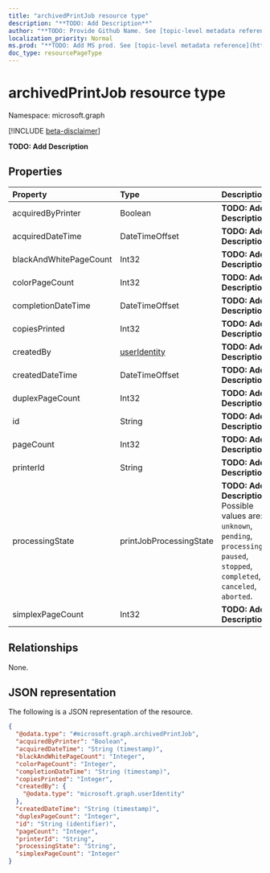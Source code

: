 ```yaml
---
title: "archivedPrintJob resource type"
description: "**TODO: Add Description**"
author: "**TODO: Provide Github Name. See [topic-level metadata reference](https://msgo.azurewebsites.net/add/document/guidelines/metadata.html#topic-level-metadata)**"
localization_priority: Normal
ms.prod: "**TODO: Add MS prod. See [topic-level metadata reference](https://msgo.azurewebsites.net/add/document/guidelines/metadata.html#topic-level-metadata)**"
doc_type: resourcePageType
---
```


# archivedPrintJob resource type

Namespace: microsoft.graph

[!INCLUDE [beta-disclaimer](../../includes/beta-disclaimer.md)]

**TODO: Add Description**

## Properties
|Property|Type|Description|
|:---|:---|:---|
|acquiredByPrinter|Boolean|**TODO: Add Description**|
|acquiredDateTime|DateTimeOffset|**TODO: Add Description**|
|blackAndWhitePageCount|Int32|**TODO: Add Description**|
|colorPageCount|Int32|**TODO: Add Description**|
|completionDateTime|DateTimeOffset|**TODO: Add Description**|
|copiesPrinted|Int32|**TODO: Add Description**|
|createdBy|[userIdentity](../resources/useridentity.md)|**TODO: Add Description**|
|createdDateTime|DateTimeOffset|**TODO: Add Description**|
|duplexPageCount|Int32|**TODO: Add Description**|
|id|String|**TODO: Add Description**|
|pageCount|Int32|**TODO: Add Description**|
|printerId|String|**TODO: Add Description**|
|processingState|printJobProcessingState|**TODO: Add Description**. Possible values are: `unknown`, `pending`, `processing`, `paused`, `stopped`, `completed`, `canceled`, `aborted`.|
|simplexPageCount|Int32|**TODO: Add Description**|

## Relationships
None.

## JSON representation
The following is a JSON representation of the resource.
<!-- {
  "blockType": "resource",
  "@odata.type": "microsoft.graph.archivedPrintJob"
}
-->
``` json
{
  "@odata.type": "#microsoft.graph.archivedPrintJob",
  "acquiredByPrinter": "Boolean",
  "acquiredDateTime": "String (timestamp)",
  "blackAndWhitePageCount": "Integer",
  "colorPageCount": "Integer",
  "completionDateTime": "String (timestamp)",
  "copiesPrinted": "Integer",
  "createdBy": {
    "@odata.type": "microsoft.graph.userIdentity"
  },
  "createdDateTime": "String (timestamp)",
  "duplexPageCount": "Integer",
  "id": "String (identifier)",
  "pageCount": "Integer",
  "printerId": "String",
  "processingState": "String",
  "simplexPageCount": "Integer"
}
```


